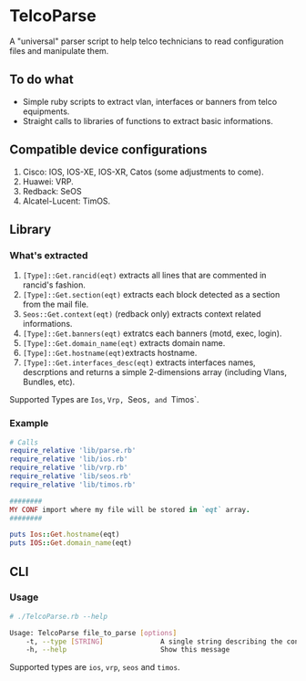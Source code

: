 # TelcoParse
A "universal" parser script to help telco technicians to read configuration files and manipulate them.

## To do what
* Simple ruby scripts to extract vlan, interfaces or banners from telco equipments.
* Straight calls to libraries of functions to extract basic informations.

## Compatible device configurations
1. Cisco: IOS, IOS-XE, IOS-XR, Catos (some adjustments to come).
2. Huawei: VRP.
3. Redback: SeOS
4. Alcatel-Lucent: TimOS.

## Library
### What's extracted
1. `[Type]::Get.rancid(eqt)` extracts all lines that are commented in rancid's fashion.
2. `[Type]::Get.section(eqt)` extracts each block detected as a section from the mail file.
3. `Seos::Get.context(eqt)` (redback only) extracts context related informations.
4. `[Type]::Get.banners(eqt)` extratcs each banners (motd, exec, login).
5. `[Type]::Get.domain_name(eqt)` extracts domain name.
6. `[Type]::Get.hostname(eqt)`extracts hostname.
7. `[Type]::Get.interfaces_desc(eqt)` extracts interfaces names, descrptions and returns a simple 2-dimensions array (including Vlans, Bundles, etc).

Supported Types are `Ios`, `Vrp, `Seos`, and `Timos`.

### Example

``` ruby
# Calls
require_relative 'lib/parse.rb'
require_relative 'lib/ios.rb'
require_relative 'lib/vrp.rb'
require_relative 'lib/seos.rb'
require_relative 'lib/timos.rb'

########
MY CONF import where my file will be stored in `eqt` array.
########

puts Ios::Get.hostname(eqt)
puts IOS::Get.domain_name(eqt)

```


## CLI
### Usage

```bash
# ./TelcoParse.rb --help

Usage: TelcoParse file_to_parse [options]
    -t, --type [STRING]              A single string describing the configuration type (ex: "Cisco IOS")
    -h, --help                       Show this message
```

Supported types are `ios`, `vrp`, `seos` and `timos`.


